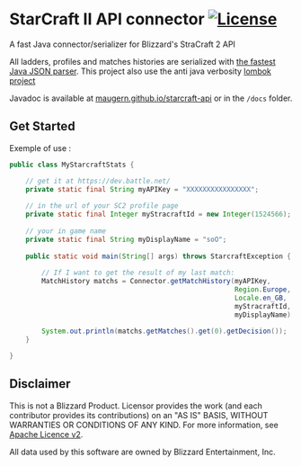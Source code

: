 # StarCraft II API connector [![License](https://img.shields.io/badge/license-Apache%202-4EB1BA.svg)](https://www.apache.org/licenses/LICENSE-2.0.html)

A fast Java connector/serializer for Blizzard's StraCraft 2 API 

All ladders, profiles and matches histories are serialized with [the fastest Java JSON parser](https://github.com/alibaba/fastjson).
This project also use the anti java verbosity [lombok project](https://projectlombok.org/)

Javadoc is available at [maugern.github.io/starcraft-api](https://maugern.github.io/starcraft-api/) or in the ``/docs`` folder.

## Get Started
Exemple of use :
```java
public class MyStarcraftStats {

    // get it at https://dev.battle.net/
    private static final String myAPIKey = "XXXXXXXXXXXXXXXX";
    
    // in the url of your SC2 profile page
    private static final Integer myStracraftId = new Integer(1524566);
    
    // your in game name
    private static final String myDisplayName = "soO";
    
    public static void main(String[] args) throws StarcraftException {
        
        // If I want to get the result of my last match:
        MatchHistory matchs = Connector.getMatchHistory(myAPIKey, 
                                                        Region.Europe,
                                                        Locale.en_GB,
                                                        myStracraftId,
                                                        myDisplayName).get();
        
        System.out.println(matchs.getMatches().get(0).getDecision());
    }

}
```

## Disclaimer

This is not a Blizzard Product.
Licensor provides the work (and each contributor provides its contributions) on an "AS IS" BASIS, WITHOUT WARRANTIES OR CONDITIONS OF ANY KIND.
For more information, see [Apache Licence v2](http://www.apache.org/licenses/LICENSE-2.0).

All data used by this software are owned by Blizzard Entertainment, Inc.
